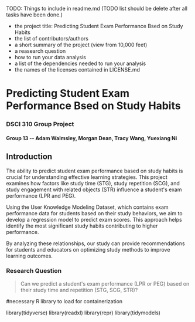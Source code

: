TODO: Things to include in readme.md (TODO list should be delete after all tasks have been done.)
- the project title: Predicting Student Exam Performance Bsed on Study Habits
- the list of contributors/authors 
- a short summary of the project (view from 10,000 feet) 
- a reasearch question
- how to run your data analysis 
- a list of the dependencies needed to run your analysis 
- the names of the licenses contained in LICENSE.md

# Predicting Student Exam Performance Bsed on Study Habits

### DSCI 310 Group Project
#### Group 13 -- Adam Walmsley, Morgan Dean, Tracy Wang, Yuexiang Ni


## Introduction

The ability to predict student exam performance based on study habits is crucial for understanding effective learning strategies. This project examines how factors like study time (STG), study repetition (SCG), and study engagement with related objects (STR) influence a student's exam performance (LPR and PEG).

Using the User Knowledge Modeling Dataset, which contains exam performance data for students based on their study behaviors, we aim to develop a regression model to predict exam scores. This approach helps identify the most significant study habits contributing to higher performance.

By analyzing these relationships, our study can provide recommendations for students and educators on optimizing study methods to improve learning outcomes.


### Research Question
> Can we predict a student's exam performance (LPR or PEG) based on their study time and repetition (STG, SCG, STR)?

#necessary R library to load for containerization

library(tidyverse)
library(readxl)
library(repr)
library(tidymodels)


